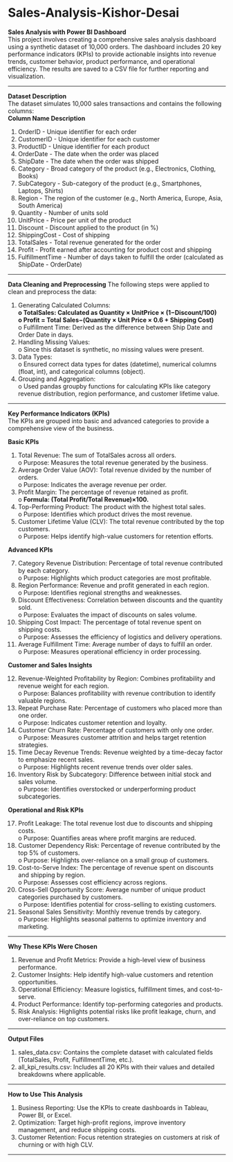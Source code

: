 # Sales-Analysis-Kishor-Desai
**Sales Analysis with Power BI Dashboard**  
This project involves creating a comprehensive sales analysis dashboard using a synthetic dataset of 10,000 orders. The dashboard includes 20 key performance indicators (KPIs) to provide actionable insights into revenue trends, customer behavior, product performance, and operational efficiency. The results are saved to a CSV file for further reporting and visualization.
________________________________________
**Dataset Description**  
The dataset simulates 10,000 sales transactions and contains the following columns:  
**Column Name	Description**  
1. OrderID - Unique identifier for each order  
2. CustomerID	- Unique identifier for each customer  
3. ProductID	 - Unique identifier for each product  
4. OrderDate - The date when the order was placed  
5. ShipDate - The date when the order was shipped  
6. Category - Broad category of the product (e.g., Electronics, Clothing, Books)  
7. SubCategory - Sub-category of the product (e.g., Smartphones, Laptops, Shirts)  
8. Region	- The region of the customer (e.g., North America, Europe, Asia, South America)  
9. Quantity - Number of units sold 
10. UnitPrice - Price per unit of the product  
11. Discount - Discount applied to the product (in %)  
12. ShippingCost - Cost of shipping  
13. TotalSales - Total revenue generated for the order  
14. Profit - Profit earned after accounting for product cost and shipping  
15. FulfillmentTime - Number of days taken to fulfill the order (calculated as ShipDate - OrderDate)  
________________________________________
**Data Cleaning and Preprocessing**
The following steps were applied to clean and preprocess the data:  
1.	Generating Calculated Columns:  
**o	TotalSales: Calculated as Quantity × UnitPrice × (1−Discount/100)  
o	Profit = Total Sales−(Quantity × Unit Price × 0.6 + Shipping Cost)**  
o	Fulfillment Time: Derived as the difference between Ship Date and Order Date in days.  
2.	Handling Missing Values:  
o	Since this dataset is synthetic, no missing values were present.  
3.	Data Types:  
o	Ensured correct data types for dates (datetime), numerical columns (float, int), and categorical columns (object).  
4.	Grouping and Aggregation:  
o	Used pandas groupby functions for calculating KPIs like category revenue distribution, region performance, and customer lifetime value.  
________________________________________
**Key Performance Indicators (KPIs)**  
The KPIs are grouped into basic and advanced categories to provide a comprehensive view of the business.  

**Basic KPIs**  

1.	Total Revenue: The sum of TotalSales across all orders.  
o	Purpose: Measures the total revenue generated by the business.   
2.	Average Order Value (AOV): Total revenue divided by the number of orders.  
o	Purpose: Indicates the average revenue per order.  
3.	Profit Margin: The percentage of revenue retained as profit.  
o	**Formula: (Total Profit/Total Revenue)×100.**  
4.	Top-Performing Product: The product with the highest total sales.  
o	Purpose: Identifies which product drives the most revenue.  
5.	Customer Lifetime Value (CLV): The total revenue contributed by the top customers.  
o	Purpose: Helps identify high-value customers for retention efforts.

**Advanced KPIs**  

7.	Category Revenue Distribution: Percentage of total revenue contributed by each category.   
o	Purpose: Highlights which product categories are most profitable.  
8.	Region Performance: Revenue and profit generated in each region.  
o	Purpose: Identifies regional strengths and weaknesses.  
9.	Discount Effectiveness: Correlation between discounts and the quantity sold.   
o	Purpose: Evaluates the impact of discounts on sales volume.  
10.	Shipping Cost Impact: The percentage of total revenue spent on shipping costs.   
o	Purpose: Assesses the efficiency of logistics and delivery operations.  
11.	Average Fulfillment Time: Average number of days to fulfill an order.  
o	Purpose: Measures operational efficiency in order processing.   

**Customer and Sales Insights**    

12.	Revenue-Weighted Profitability by Region: Combines profitability and revenue weight for each region.   
o	Purpose: Balances profitability with revenue contribution to identify valuable regions.  
13.	Repeat Purchase Rate: Percentage of customers who placed more than one order.  
o	Purpose: Indicates customer retention and loyalty.  
14.	Customer Churn Rate: Percentage of customers with only one order.   
o	Purpose: Measures customer attrition and helps target retention strategies.  
15.	Time Decay Revenue Trends: Revenue weighted by a time-decay factor to emphasize recent sales.   
o	Purpose: Highlights recent revenue trends over older sales.  
16.	Inventory Risk by Subcategory: Difference between initial stock and sales volume.   
o	Purpose: Identifies overstocked or underperforming product subcategories.  

**Operational and Risk KPIs**  

17.	Profit Leakage: The total revenue lost due to discounts and shipping costs.   
o	Purpose: Quantifies areas where profit margins are reduced.  
18.	Customer Dependency Risk: Percentage of revenue contributed by the top 5% of customers.   
o	Purpose: Highlights over-reliance on a small group of customers.  
19.	Cost-to-Serve Index: The percentage of revenue spent on discounts and shipping by region.  
o	Purpose: Assesses cost efficiency across regions.  
20.	Cross-Sell Opportunity Score: Average number of unique product categories purchased by customers.   
o	Purpose: Identifies potential for cross-selling to existing customers.  
21.	Seasonal Sales Sensitivity: Monthly revenue trends by category.  
o	Purpose: Highlights seasonal patterns to optimize inventory and marketing.  
________________________________________
**Why These KPIs Were Chosen**  

1.	Revenue and Profit Metrics: Provide a high-level view of business performance.  
2.	Customer Insights: Help identify high-value customers and retention opportunities.  
3.	Operational Efficiency: Measure logistics, fulfillment times, and cost-to-serve.  
4.	Product Performance: Identify top-performing categories and products.  
5.	Risk Analysis: Highlights potential risks like profit leakage, churn, and over-reliance on top customers.  
________________________________________
**Output Files**  

1.	sales_data.csv: Contains the complete dataset with calculated fields (TotalSales, Profit, FulfillmentTime, etc.).  
2.	all_kpi_results.csv: Includes all 20 KPIs with their values and detailed breakdowns where applicable.  
________________________________________
**How to Use This Analysis**  

1.	Business Reporting: Use the KPIs to create dashboards in Tableau, Power BI, or Excel.  
2.	Optimization: Target high-profit regions, improve inventory management, and reduce shipping costs.  
3.	Customer Retention: Focus retention strategies on customers at risk of churning or with high CLV.  
________________________________________
